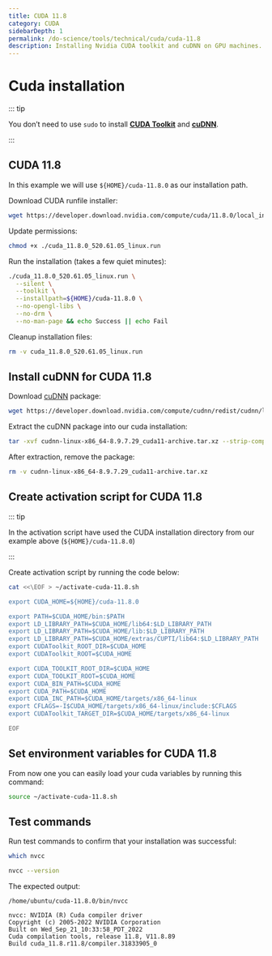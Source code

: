 ```yaml
---
title: CUDA 11.8
category: CUDA
sidebarDepth: 1
permalink: /do-science/tools/technical/cuda/cuda-11.8
description: Installing Nvidia CUDA toolkit and cuDNN on GPU machines.
---
```


# Cuda installation

::: tip

You don’t need to use `sudo` to install **[CUDA Toolkit](https://docs.nvidia.com/cuda/doc/index.html)** and **[cuDNN](https://docs.nvidia.com/cudnn/index.html)**.

:::

## CUDA 11.8

In this example we will use `${HOME}/cuda-11.8.0` as our installation path.

Download CUDA runfile installer:

```bash
wget https://developer.download.nvidia.com/compute/cuda/11.8.0/local_installers/cuda_11.8.0_520.61.05_linux.run
```

Update permissions:

```bash
chmod +x ./cuda_11.8.0_520.61.05_linux.run
```

Run the installation (takes a few quiet minutes):

```bash
./cuda_11.8.0_520.61.05_linux.run \
  --silent \
  --toolkit \
  --installpath=${HOME}/cuda-11.8.0 \
  --no-opengl-libs \
  --no-drm \
  --no-man-page && echo Success || echo Fail
```

Cleanup installation files:

```bash
rm -v cuda_11.8.0_520.61.05_linux.run
```

## Install cuDNN for CUDA 11.8

Download [cuDNN](https://docs.nvidia.com/cudnn/index.html) package:

```bash
wget https://developer.download.nvidia.com/compute/cudnn/redist/cudnn/linux-x86_64/cudnn-linux-x86_64-8.9.7.29_cuda11-archive.tar.xz
```

Extract the cuDNN package into our cuda installation:

```bash
tar -xvf cudnn-linux-x86_64-8.9.7.29_cuda11-archive.tar.xz --strip-components=1 -C ${HOME}/cuda-11.8.0 && echo Success || echo Fail
```

After extraction, remove the package:

```bash
rm -v cudnn-linux-x86_64-8.9.7.29_cuda11-archive.tar.xz
```

## Create activation script for CUDA 11.8

::: tip

In the activation script have used the CUDA installation directory from our example above (`${HOME}/cuda-11.8.0`)

:::

Create activation script by running the code below:

```bash
cat <<\EOF > ~/activate-cuda-11.8.sh

export CUDA_HOME=${HOME}/cuda-11.8.0

export PATH=$CUDA_HOME/bin:$PATH
export LD_LIBRARY_PATH=$CUDA_HOME/lib64:$LD_LIBRARY_PATH
export LD_LIBRARY_PATH=$CUDA_HOME/lib:$LD_LIBRARY_PATH
export LD_LIBRARY_PATH=$CUDA_HOME/extras/CUPTI/lib64:$LD_LIBRARY_PATH
export CUDAToolkit_ROOT_DIR=$CUDA_HOME
export CUDAToolkit_ROOT=$CUDA_HOME

export CUDA_TOOLKIT_ROOT_DIR=$CUDA_HOME
export CUDA_TOOLKIT_ROOT=$CUDA_HOME
export CUDA_BIN_PATH=$CUDA_HOME
export CUDA_PATH=$CUDA_HOME
export CUDA_INC_PATH=$CUDA_HOME/targets/x86_64-linux
export CFLAGS=-I$CUDA_HOME/targets/x86_64-linux/include:$CFLAGS
export CUDAToolkit_TARGET_DIR=$CUDA_HOME/targets/x86_64-linux

EOF

```


## Set environment variables for CUDA 11.8

From now one you can easily load your cuda variables by running this command:
```bash
source ~/activate-cuda-11.8.sh
```

## Test commands

Run test commands to confirm that your installation was successful:

```bash
which nvcc

nvcc --version
```

The expected output:
```
/home/ubuntu/cuda-11.8.0/bin/nvcc

nvcc: NVIDIA (R) Cuda compiler driver
Copyright (c) 2005-2022 NVIDIA Corporation
Built on Wed_Sep_21_10:33:58_PDT_2022
Cuda compilation tools, release 11.8, V11.8.89
Build cuda_11.8.r11.8/compiler.31833905_0
```

